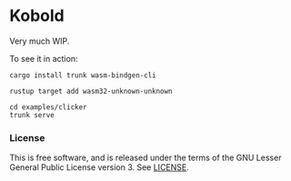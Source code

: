 # Kobold

Very much WIP.

To see it in action:

```
cargo install trunk wasm-bindgen-cli

rustup target add wasm32-unknown-unknown

cd examples/clicker
trunk serve
```

### License

This is free software, and is released under the terms of the GNU Lesser General Public
License version 3. See [LICENSE](LICENSE).
